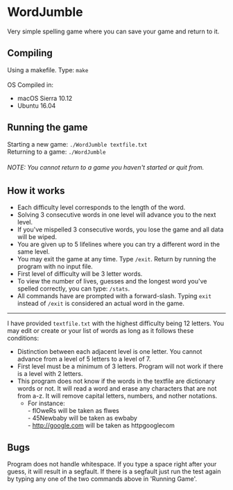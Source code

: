 # WordJumble
Very simple spelling game where you can save your game and return to it.

## Compiling
Using a makefile. Type: `make` <br><br>
OS Compiled in:
- macOS Sierra 10.12
- Ubuntu 16.04

## Running the game
Starting a new game: `./WordJumble textfile.txt` <br>
Returning to a game: `./WordJumble` <br>
   ###### NOTE: You cannot return to a game you haven't started or quit from.
   
## How it works
- Each difficulty level corresponds to the length of the word. <br>
- Solving 3 consecutive words in one level will advance you to the next level. <br>
- If you've mispelled 3 consecutive words, you lose the game and all data will be wiped. <br>
- You are given up to 5 lifelines where you can try a different word in the same level. <br>
- You may exit the game at any time. Type `/exit`. Return by running the program with no input file. <br>
- First level of difficulty will be 3 letter words. <br>
- To view the number of lives, guesses and the longest word you've spelled correctly, you can type: `/stats`. <br>
- All commands have are prompted with a forward-slash. Typing `exit` instead of `/exit` is considered an actual word in the game.

****

I have provided `textfile.txt` with the highest difficulty being 12 letters. You may edit or create or your list of words as long as it follows these conditions:
- Distinction between each adjacent level is one letter. You cannot advance from a level of 5 letters to a level of 7.<br>
- First level must be a minimum of 3 letters. Program will not work if there is a level with 2 letters.<br>
- This program does not know if the words in the textfile are dictionary words or not. It will read a word and erase any characters that are not from a-z. It will remove capital letters, numbers, and nother notations. <br>
    - For instance: <br>
		    - flOweRs will be taken as flwes <br>
		    - 45Newbaby will be taken as ewbaby <br>
		    - http://google.com will be taken as httpgooglecom <br>
        
## Bugs
Program does not handle whitespace. If you type a space right after your guess, it will result in a segfault. If there is a segfault just run the test again by typing any one of the two commands above in 'Running Game'.
